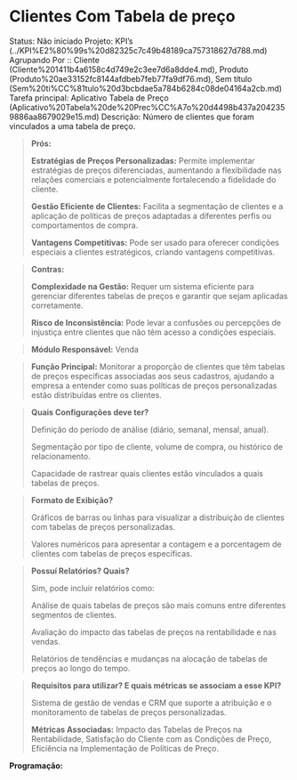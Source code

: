 # Clientes Com Tabela de preço

Status: Não iniciado
Projeto: KPI’s (../KPI%E2%80%99s%20d82325c7c49b48189ca757318627d788.md)
Agrupando Por :: Cliente (Cliente%201411b4a6158c4d749e2c3ee7d6a8dde4.md), Produto (Produto%20ae33152fc8144afdbeb7feb77fa9df76.md), Sem título (Sem%20ti%CC%81tulo%20d3bcbdae5a784b6284c08de04164a2cb.md)
Tarefa principal: Aplicativo Tabela de Preço (Aplicativo%20Tabela%20de%20Prec%CC%A7o%20d4498b437a2042359886aa8679029e15.md)
Descrição: Número de clientes que foram vinculados a uma tabela de preço.

> **Prós:**
> 
> 
> **Estratégias de Preços Personalizadas:** Permite implementar estratégias de preços diferenciadas, aumentando a flexibilidade nas relações comerciais e potencialmente fortalecendo a fidelidade do cliente.
> 
> **Gestão Eficiente de Clientes:** Facilita a segmentação de clientes e a aplicação de políticas de preços adaptadas a diferentes perfis ou comportamentos de compra.
> 
> **Vantagens Competitivas:** Pode ser usado para oferecer condições especiais a clientes estratégicos, criando vantagens competitivas.
> 

> **Contras:**
> 
> 
> **Complexidade na Gestão:** Requer um sistema eficiente para gerenciar diferentes tabelas de preços e garantir que sejam aplicadas corretamente.
> 
> **Risco de Inconsistência:** Pode levar a confusões ou percepções de injustiça entre clientes que não têm acesso a condições especiais.
> 

> **Módulo Responsável:**
Venda
> 

> **Função Principal:**
Monitorar a proporção de clientes que têm tabelas de preços específicas associadas aos seus cadastros, ajudando a empresa a entender como suas políticas de preços personalizadas estão distribuídas entre os clientes.
> 

> **Quais Configurações deve ter?**
> 
> 
> Definição do período de análise (diário, semanal, mensal, anual).
> 
> Segmentação por tipo de cliente, volume de compra, ou histórico de relacionamento.
> 
> Capacidade de rastrear quais clientes estão vinculados a quais tabelas de preços.
> 

> **Formato de Exibição?**
> 
> 
> Gráficos de barras ou linhas para visualizar a distribuição de clientes com tabelas de preços personalizadas.
> 
> Valores numéricos para apresentar a contagem e a porcentagem de clientes com tabelas de preços específicas.
> 

> **Possuí Relatórios? Quais?**
> 
> 
> Sim, pode incluir relatórios como:
> 
> Análise de quais tabelas de preços são mais comuns entre diferentes segmentos de clientes.
> 
> Avaliação do impacto das tabelas de preços na rentabilidade e nas vendas.
> 
> Relatórios de tendências e mudanças na alocação de tabelas de preços ao longo do tempo.
> 

> **Requisitos para utilizar? E quais métricas se associam a esse KPI?**
> 
> 
> Sistema de gestão de vendas e CRM que suporte a atribuição e o monitoramento de tabelas de preços personalizadas.
> 
> **Métricas Associadas:** 
> Impacto das Tabelas de Preços na Rentabilidade, Satisfação do Cliente com as Condições de Preço, Eficiência na Implementação de Políticas de Preço.
> 

**Programação:**